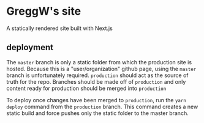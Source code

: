 # GreggW's site
A statically rendered site built with Next.js

## deployment
The `master` branch is only a static folder from which the production site is hosted. Because this is a "user/organization" github page, using the `master` branch is unfortunately required. `production` should act as the source of truth for the repo. Branches should be made off of `production` and only content ready for production should be merged into `production`

To deploy once changes have been merged to `production`, run the `yarn deploy` command from the `production` branch. This command creates a new static build and force pushes only the static folder to the master branch.
